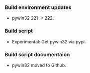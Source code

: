 ### Build environment updates
- pywin32 221 -> 222.
### Build script
- Experimental: Get pywin32 via pypi.
### Build script documentaion
- pywin32 moved to Github.